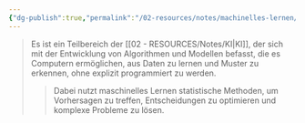 ```yaml
---
{"dg-publish":true,"permalink":"/02-resources/notes/machinelles-lernen/","tags":["GFN/prüfungsrelevant/AP1/vorbereitung","AI"],"noteIcon":"","updated":"2025-07-12T13:31:41.304+02:00"}
---
```


>Es ist ein Teilbereich der [[02 - RESOURCES/Notes/KI\|KI]], der sich mit der Entwicklung von Algorithmen und Modellen befasst, die es Computern ermöglichen, aus Daten zu lernen und Muster zu erkennen, ohne explizit programmiert zu werden.
>>Dabei nutzt maschinelles Lernen statistische Methoden, um Vorhersagen zu treffen, Entscheidungen zu optimieren und komplexe Probleme zu lösen.